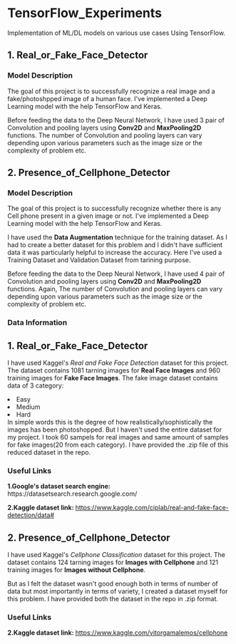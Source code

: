 # TensorFlow_Experiments
Implementation of ML/DL models on various use cases Using TensorFlow.

<h2>1. Real_or_Fake_Face_Detector</h2>

<h3> Model Description</h3>
The goal of this project is to successfully recognize a real image and a fake/photoshpped image of a human face. I've implemented a Deep Learning model with the help TensorFlow and Keras.


Before feeding the data to the Deep Neural Network, I have used 3 pair of Convolution and pooling layers using <b>Conv2D</b> and <b>MaxPooling2D</b> functions. The number of Convolution and pooling layers can vary depending upon various parameters such as the image size or the complexity of problem etc.

<h2>2. Presence_of_Cellphone_Detector</h2>

<h3> Model Description</h3>
The goal of this project is to successfully recognize whether there is any Cell phone present in a given image or not. I've implemented a Deep Learning model with the help TensorFlow and Keras.

I have used the <b>Data Augmentation</b> technique for the training dataset. As I had to create a better dataset for this problem and I didn't have sufficient data it was particularly helpful to increase the accuracy. Here I've used a Training Dataset and Validation Dataset from tarining purpose.

Before feeding the data to the Deep Neural Network, I have used 4 pair of Convolution and pooling layers using <b>Conv2D</b> and <b>MaxPooling2D</b> functions. Again, The number of Convolution and pooling layers can vary depending upon various parameters such as the image size or the complexity of problem etc.  


<h3>Data Information</h3>

<h2>1. Real_or_Fake_Face_Detector</h2>

I have used Kaggel's <i>Real and Fake Face Detection</i> dataset for this project. The dataset contains 1081 tarning images for <b>Real Face Images</b> and 960 training images for <b>Fake Face Images</b>. The fake image dataset contains data of 3 category:
<li>Easy</li>
<li>Medium</li>
<li>Hard</li>
In simple words this is the degree of how realistically/sophistically the images has been photoshopped. But I haven't used the entire dataset for my project. I took 60 sampels for real images and same amount of samples for fake images(20 from each category). I have provided the .zip file of this reduced dataset in the repo.

<h3>Useful Links</h3>
<strong>1.Google's dataset search engine: </strong>https://datasetsearch.research.google.com/

<strong>2.Kaggle dataset link: </strong>https://www.kaggle.com/ciplab/real-and-fake-face-detection/data#

<h2>2. Presence_of_Cellphone_Detector</h2>

I have used Kaggel's <i>Cellphone Classification</i> dataset for this project. The dataset contains 124 tarning images for <b>Images with Cellphone</b> and 121 training images for <b>Images without Cellphone</b>. 

But as I felt the dataset wasn't good enough both in terms of number of data but most importantly in terms of variety, I created a dataset myself for this problem. I have provided both the dataset in the repo in .zip format.

<h3>Useful Links</h3>

<strong>2.Kaggle dataset link: </strong>https://www.kaggle.com/vitorgamalemos/cellphone





